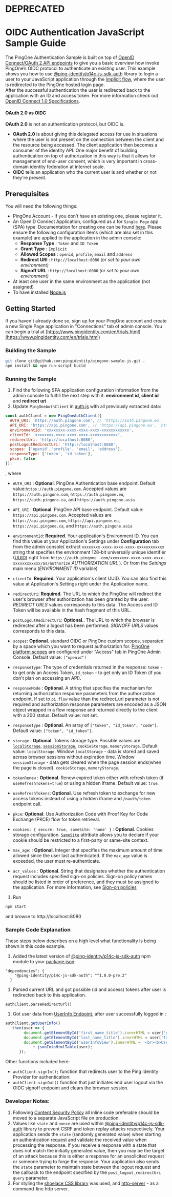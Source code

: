 # DEPRECATED

# OIDC Authentication JavaScript Sample Guide
The PingOne Authentication Sample is built on top of [OpenID Connect/OAuth 2 API endpoints](https://apidocs.pingidentity.com/pingone/platform/v1/api/) to give 
you a basic overview how invoke PingOne’s OIDC protocol to authenticate an existing user. 
This example shows you how to 
use [@ping-identity/p14c-js-sdk-auth](https://www.npmjs.com/package/@ping-identity/p14c-js-sdk-auth) library to login a user to your JavaScript application through the [implicit flow](https://openid.net/specs/openid-connect-implicit-1_0.html), where the user is redirected to the PingOne hosted login page.  
After the successful authentication the user is redirected back to the application with an ID and access token.
For more information check out [OpenID Connect 1.0 Specifications](https://openid.net/developers/specs/).


#### OAuth 2.0 vs OIDC
**OAuth 2.0** is not an authentication protocol, but OIDC is. <br />
* **OAuth 2.0** is about giving this delegated access for use in situations where the user is not present on the connection between the client and the resource being accessed.
The client application then becomes a consumer of the identity API. One major benefit of building authentication on top of authorization in this way is that it allows for management of end-user consent, which is very important in cross-domain identity federation at internet scale.
* **OIDC** tells an application who the current user is and whether or not they're present.

## Prerequisites
You will need the following things:
 
- PingOne Account  - If you don’t have an existing one, please register it.
- An OpenID Connect Application, configured as a for `Single Page` app (SPA) type. Documentation for creating one can be found [here](https://docs.pingidentity.com/r/en-us/pingone/p1_add_app_worker).  Please ensure the following configuration items (which are also set in this example) are applied to the application in the admin console:
  - **Response Type** : `Token` and `ID Token`
  - **Grant Type** : `Implicit`
  - **Allowed Scopes** : `openid`, `profile`, `email` and `address`
  - **Redirect URI** : `http://localhost:8080` *(or set to your own environment)*
  - **Signoff URL** : `http://localhost:8080` *(or set to your own environment)*
- At least one user in the same environment as the application (not assigned)
- To have installed [Node.js](https://nodejs.org/en/download/)

## Getting Started
If you haven't already done so, sign up for your PingOne account and create a new Single Page application in "Connections" tab of admin console. You can begin a trial at [https://www.pingidentity.com/en/trials.html](https://www.pingidentity.com/en/trials.html)

### Building the Sample
```bash
git clone git@github.com:pingidentity/pingone-sample-js.git .
npm install && npm run-script build
```

### Running the Sample

1. Find the following SPA application configuration information from the admin console to fulfill the next step with it: **environment id**, **client id** and **redirect uri**
1. Update `PingOneAuthClient` in [auth.js](auth.js) with all previously extracted data:
```js
const authClient = new PingOneAuthClient({
  AUTH_URI: 'https://auth.pingone.com', // 'https://auth.pingone.eu', 'https://auth.pingone.ca' or 'https://auth.pingone.asia'
  API_URI: 'https://api.pingone.com', // 'https://api.pingone.eu', 'https://api.pingone.ca' or 'https://api.pingone.asia'
  environmentId: 'xxxxxxxx-xxxx-xxxx-xxxx-xxxxxxxxxxxx',
  clientId: 'xxxxxxxx-xxxx-xxxx-xxxx-xxxxxxxxxxxx',
  redirectUri: 'http://localhost:8080',
  postLogoutRedirectUri: 'http://localhost:8080',
  scopes: ['openid','profile', 'email', 'address'],
  responseType: ['token', 'id_token'],
  pkce: false
});
```
, where
- `AUTH_URI` : **Optional**. PingOne Authentication base endpoint. Default value:`https://auth.pingone.com`.  Accepted values are `https://auth.pingone.com`, `https://auth.pingone.eu`, `https://auth.pingone.ca`, and `https://auth.pingone.asia`

- `API_URI` : **Optional**. PingOne API base endpoint. Default value: `https://api.pingone.com`.  Accepted values are `https://api.pingone.com`, `https://api.pingone.eu`, `https://api.pingone.ca`, and `https://auth.pingone.asia`

- `environmentId`: **Required**. Your application's Environment ID. You can find this value at your Application's Settings under 
**Configuration** tab from the admin console( extract `xxxxxxxx-xxxx-xxxx-xxxx-xxxxxxxxxxxx` string that specifies the environment 128-bit universally unique identifier ([UUID](https://tools.ietf.org/html/rfc4122)) right from `https://auth.pingone
.com/xxxxxxxx-xxxx-xxxx-xxxx-xxxxxxxxxxxx/as/authorize` 
*AUTHORIZATION URL* ). Or from the *Settings* main menu (*ENVIRONMENT ID* variable)

- `clientId`: **Required**. Your application's client UUID. You can also find this value at Application's Settings right under the 
Application name.

- `redirectUri`: **Required**. The URL to which the PingOne will redirect the user's browser after authorization has been granted by 
the user. *REDIRECT URLS* values corresponds to this data. The Access and ID Token will be available in the hash fragment of this URL.

- `postLogoutRedirectUri`: **Optional**.. The URL to which the browser is redirected after a logout has been performed. *SIGNOFF URLS* values corresponds to this data. 

- `scopes`:  **Optional**. standard OIDC or PingOne custom scopes, separated by a space which you want to request authorization for.
 [PingOne platform scopes](https://apidocs.pingidentity.com/pingone/platform/v1/api/#access-services-through-scopes-and-roles) are configured under "Access" tab in PingOne Admin Console. Default value: `["openid"]`

- `responseType`: The type of credentials returned in the response: `token` - to get only an Access Token, `id_token` - to get only an ID Token (if you don't plan on accessing an API).

- `responseMode` :  **Optional**.  A string that specifies the mechanism for returning authorization response parameters from the authorization endpoint. If set to `pi.flow` value than the redirect_uri parameter is not required and authorization response parameters are encoded as a JSON object wrapped in a flow response and returned directly to the client with a 200 status.
Default value: not set. 

- `responseType` : **Optional**. An array of `["token", "id_token", "code"]`. Default value: `["token", "id_token"]`.

- `storage` :  **Optional**. Tokens storage type. Possible values are [`localStorage`](https://developer.mozilla.org/en-US/docs/Web/API/Window/localStorage), [`sessionStorage`](https://developer.mozilla.org/en-US/docs/Web/API/Window/sessionStorage), `cookieStorage`, `memoryStorage`. Default value: `localStorage`.
Window `localStorage` - data is stored and saved across browser sessions without expiration time. 
Window `sessionStorage` - data gets cleared when the page session ends(when the page is closed). 
`cookieStorage`, `memoryStorage`.

- `tokenRenew` :  **Optional**. Renew expired token either with refresh token (if `useRefreshTokens=true`) or using a hidden iframe. Default value: `true`.

- `useRefreshTokens`: **Optional**. Use refresh token to exchange for new access tokens instead of using a hidden iframe and `/oauth/token` endpoint call.   

- `pkce`: **Optional**. Use Authorization Code with Proof Key for Code Exchange (PKCE) flow for token retrieval.

- `cookies: {
           secure: true,
           sameSite: 'none'
       }` : **Optional**. Cookies storage configuration. 
       [`SameSite`](https://developer.mozilla.org/en-US/docs/Web/HTTP/Headers/Set-Cookie/SameSite) attribute allows you to declare if your cookie should be restricted to a first-party or same-site context.

- `max_age`: : **Optional**.  Integer that specifies the maximum amount of time allowed since the user last authenticated. If the `max_age` value is exceeded, the user must re-authenticate.

- `acr_values` : **Optional**. String  that designates whether the authentication request includes specified sign-on policies. Sign-on policy names should be listed in order of preference, and they must be assigned to the application. For more information, see [Sign-on policies](https://apidocs.pingidentity.com/pingone/platform/v1/api/#sign-on-policies)

1. Run
```bash
npm start
```
and browse to http://localhost:8080 

### Sample Code Explanation
These steps below describes on a high level what functionality is being shown in this code example.

1. Added the latest version of [@ping-identity/p14c-js-sdk-auth](https://www.npmjs.com/package/@ping-identity/p14c-js-sdk-auth) npm module to your [package.json](package.json):
```
"dependencies": {
    "@ping-identity/p14c-js-sdk-auth": "^1.0.0-pre.2"
  }
``` 
1. Parsed current URL and got possible (id and access) tokens after user is redirected back to this application.
```
authClient.parseRedirectUrl()
```
1. Got user data from [UserInfo Endpoint](https://openid.net/specs/openid-connect-implicit-1_0.html#UserInfo),
 after user successfully logged in :
```js
authClient.getUserInfo()
  .then(user => {
        document.getElementById('first_name_title').innerHTML = user['given_name'];
        document.getElementById('last_name_title').innerHTML = user['family_name'];
        document.getElementById('userInfoView').innerHTML = '<br><b>User Details</b><br>'
            + jsonIntoHtmlTable(user);
      });
```

Other functions included here: 
- `authClient.signIn();` function that redirects user to the Ping Identity Provider for authentication:
- `authClient.signOut()` function that just initiates end user logout via the OIDC signoff endpoint and clears the browser session.
 

### Developer Notes:
1. Following [Content Security Policy](https://www.owasp.org/index.php/Content_Security_Policy_Cheat_Sheet#Refactoring_inline_code) all inline code preferable should be moved to a 
separate JavaScript file on production.
1. Values like `state` and `nonce` are used within [@ping-identity/p14c-js-sdk-auth](https://www.npmjs.com/package/@ping-identity/p14c-js-sdk-auth) library to prevent CSRF and token replay attacks respectively.
Your application sends the `state` (randomly generated value) when starting an authentication request and validate the received value when processing the response. If you receive a response with a state that does not match the initially generated value,
 then you may be the target of an attack because this is either a response for an unsolicited request or someone trying to forge the response.
 Your application also sends the `state` parameter to maintain state between the logout request and the callback to the endpoint specified by the `post_logout_redirectUri query` parameter.
1. For styling the [shoelace CSS library](https://shoelace.style/) was used, and [http-server](https://www.npmjs.com/package/http-server) - as a command-line http server.
